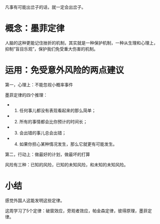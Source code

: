 凡事有可能出岔子的话，就一定会出岔子。

# 概念：墨菲定律

人脑的这种更能记住挫折的机制，其实就是一种保护机制，一种从生理和心理上，抑制“盲目乐观”，保护我们免受重大伤害的机制。

# 运用：免受意外风险的两点建议

第一，心理上：不能忽视小概率事件

墨菲定律的四个推理：

* 1. 任何事儿都没有表现看起来的那么简单；
* 2. 所有的事情都会比你预计的时间长；
* 3. 会出错的事儿总会出错；
* 4. 如果你担心某种情况发生，那么它就更有可能发生。

第二，行动上：做最好的计划，做最坏的打算

风险有三种：已知的风险，已知的未知风险，和未知的未知风险。

# 小结

感觉外国人这能发明这些定律。

这周学习了5个定律：破窗效应，旁观者效应，帕金森定律，彼得原理，墨菲定律。


